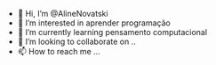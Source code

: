 - 👋 Hi, I’m @AlineNovatski
- 👀 I’m interested in  aprender programação
- 🌱 I’m currently learning  pensamento computacional
- 💞️ I’m looking to collaborate on ..
- 📫 How to reach me ...

<!---
AlineNovatski/AlineNovatski is a ✨ special ✨ repository because its `README.md` (this file) appears on your GitHub profile.
You can click the Preview link to take a look at your changes.
--->
